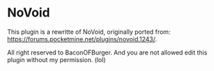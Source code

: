 # NoVoid
This plugin is a rewritte of NoVoid, originally ported from: https://forums.pocketmine.net/plugins/novoid.1243/.

All right reserved to BaconOFBurger. And you are not allowed edit this plugin without my permission. (lol)

